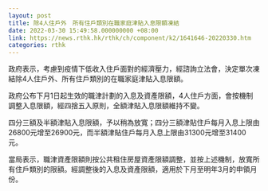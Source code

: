 ```yaml
---
layout: post
title: 除4人住戶外　所有住戶類別在職家庭津貼入息限額凍結
date: 2022-03-30 15:49:58.000000000 +08:00
link: https://news.rthk.hk/rthk/ch/component/k2/1641646-20220330.htm
categories: rthk
---
```


政府表示，考慮到疫情下低收入住戶面對的經濟壓力，經諮詢立法會，決定單次凍結除4人住戶外、所有住戶類別的在職家庭津貼入息限額。

政府公布下月1日起生效的職津計劃的入息及資產限額，4人住戶方面，會按機制調整入息限額，經四捨五入原則，全額津貼入息限額維持不變。

四分三額及半額津貼入息限額，予以稍為放寬；四分三額津貼住戶每月入息上限由26800元增至26900元，而半額津貼住戶每月入息上限由31300元增至31400元。

當局表示，職津資產限額則按公共租住房屋資產限額調整，並按上述機制，放寬所有住戶類別的限額。經調整後的入息及資產限額，適用於下月至明年3月的申領月份。
